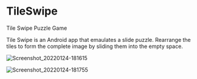 # TileSwipe
Tile Swipe Puzzle Game

Tile Swipe is an Android app that emaulates a slide puzzle.
Rearrange the tiles to form the complete image by sliding them into the empty space.

![Screenshot_20220124-181615](https://github.com/jakedware/TileSwipe/assets/55477173/d05ec8e0-9929-49e3-9f50-f169d421a601)

![Screenshot_20220124-181755](https://github.com/jakedware/TileSwipe/assets/55477173/76ef79de-f80d-48da-a3b9-8d87ad9e9092)


